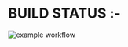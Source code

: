 

# BUILD STATUS :-
![example workflow](https://github.com/Dhananjay-JSR/javascript-engine-game/actions/workflows/main.yml/badge.svg)

